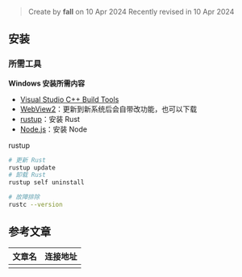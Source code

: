 > Create by **fall** on 10 Apr 2024
> Recently revised in 10 Apr 2024

## 安装

### 所需工具

**Windows 安装所需内容**

- [Visual Studio C++ Build Tools](https://visualstudio.microsoft.com/zh-hans/visual-cpp-build-tools/)
- [WebView2](https://developer.microsoft.com/en-us/microsoft-edge/webview2/?form=MA13LH)：更新到新系统后会自带改功能，也可以下载
- [rustup](https://www.rust-lang.org/tools/install)：安装 Rust
- [Node.js](https://nodejs.org/en)：安装 Node

rustup

```bash
# 更新 Rust
rustup update
# 卸载 Rust
rustup self uninstall

# 故障排除
rustc --version
```



## 参考文章

| 文章名 | 连接地址 |
| ------ | -------- |
|        |          |

